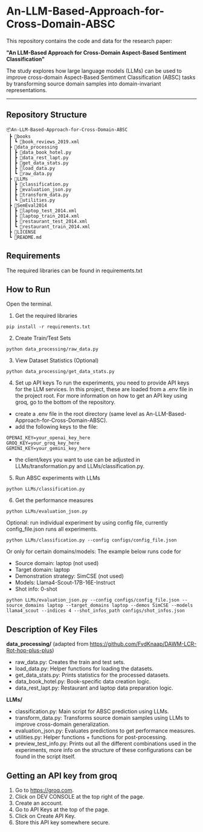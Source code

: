 # An-LLM-Based-Approach-for-Cross-Domain-ABSC

This repository contains the code and data for the research paper:

**"An LLM-Based Approach for Cross-Domain Aspect-Based Sentiment Classification"**

The study explores how large language models (LLMs) can be used to improve cross-domain Aspect-Based Sentiment Classification (ABSC) tasks by transforming source domain samples into domain-invariant representations.

---
## Repository Structure
```
📦An-LLM-Based-Approach-for-Cross-Domain-ABSC
 ┣ 📂books
 ┃ ┗ 📜book_reviews_2019.xml
 ┣ 📂data_processing
 ┃ ┣ 📜data_book_hotel.py
 ┃ ┣ 📜data_rest_lapt.py
 ┃ ┣ 📜get_data_stats.py
 ┃ ┣ 📜load_data.py
 ┃ ┗ 📜raw_data.py
 ┣ 📂LLMs
 ┃ ┣ 📜classification.py
 ┃ ┣ 📜evaluation_json.py
 ┃ ┣ 📜transform_data.py
 ┃ ┗ 📜utilities.py
 ┣ 📂SemEval2014
 ┃ ┣ 📜laptop_test_2014.xml
 ┃ ┣ 📜laptop_train_2014.xml
 ┃ ┣ 📜restaurant_test_2014.xml
 ┃ ┗ 📜restaurant_train_2014.xml
 ┣ 📜LICENSE
 ┗ 📜README.md
```

## Requirements
The required libraries can be found in requirements.txt

## How to Run

Open the terminal.

1. Get the required libraries
``` console
pip install -r requirements.txt
```

2. Create Train/Test Sets
``` console
python data_processing/raw_data.py
```

3. View Dataset Statistics (Optional)

 ``` console
 python data_processing/get_data_stats.py
```
4. Set up API keys 
To run the experiments, you need to provide API keys for the LLM services. In this project, these are loaded from a .env file in the project root.
For more information on how to get an API key using groq, go to the bottom of the repository.

- create a .env file in the root directory (same level as An-LLM-Based-Approach-for-Cross-Domain-ABSC).
- add the following keys to the file:
```env
OPENAI_KEY=your_openai_key_here
GROQ_KEY=your_groq_key_here
GEMINI_KEY=your_gemini_key_here
 ```
- the client/keys you want to use can be adjusted in LLMs/transformation.py and LLMs/classification.py.
  
5. Run ABSC experiments with LLMs

``` console
python LLMs/classification.py
```
6. Get the performance measures
``` console
python LLMs/evaluation_json.py
```

Optional: run individual experiment by using config file, currently config_file.json runs all experiments.
``` console
python LLMs/classification.py --config configs/config_file.json
```
Or only for certain domains/models: 
The example below runs code for 
- Source domain: laptop (not used)
- Target domain: laptop
- Demonstration strategy: SimCSE (not used)
- Models: Llama4-Scout-17B-16E-Instruct
- Shot info: 0-shot

```console
python LLMs/evaluation_json.py --config configs/config_file.json --source_domains laptop --target_domains laptop --demos SimCSE --models llama4_scout --indices 4 --shot_infos_path configs/shot_infos.json
```



## Description of Key Files

**data_processing/** (adapted from https://github.com/FvdKnaap/DAWM-LCR-Rot-hop-plus-plus)
- raw_data.py: Creates the train and test sets.
- load_data.py: Helper functions for loading the datasets.
- get_data_stats.py: Prints statistics for the processed datasets.
- data_book_hotel.py: Book-specific data creation logic.
- data_rest_lapt.py: Restaurant and laptop data preparation logic.

**LLMs/**
- classification.py: Main script for ABSC prediction using LLMs.
- transform_data.py: Transforms source domain samples using LLMs to improve cross-domain generalization.
- evaluation_json.py: Evaluates predictions to get performance measures.
- utilities.py: Helper functions + functions for post-processing.
- preview_test_info.py: Prints out all the different combinations used in the experiments, more info on the structure of these configurations can be found in the script itself.


## Getting an API key from groq
1. Go to https://groq.com.
2. Click on DEV CONSOLE at the top right of the page.
3. Create an account.
4. Go to API Keys at the top of the page.
5. Click on Create API Key.
6. Store this API key somewhere secure.
  

